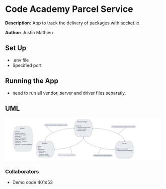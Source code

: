 # Code Academy Parcel Service

**Description:**
App to track the delivery of packages with socket.io.

**Author:**
 Justin Mathieu

## Set Up

- .env file  
- Specified port

## Running the App

- need to run all vendor, server and driver files separatly.

## UML

![Caps UML](./img/caps-uml.png)


### Collaborators

- Demo code 401d53
